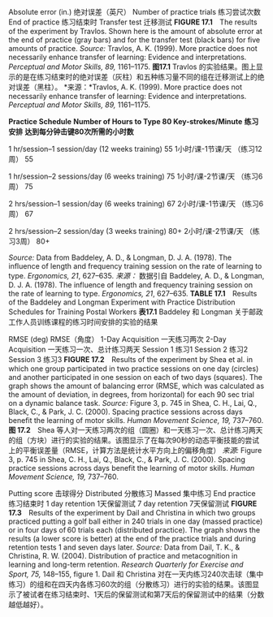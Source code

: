 Absolute error (in.) 绝对误差（英尺）
Number of practice trials 练习尝试次数
End of practice 练习结束时
Transfer test 迁移测试
**FIGURE 17.1** The results of the experiment by Travlos. Shown here is the amount of absolute error at the end of practice (gray bars) and for the transfer test (black bars) for five amounts of practice. 
*Source:* Travlos, A. K. (1999). More practice does not necessarily enhance transfer of learning: Evidence and interpretations. *Perceptual and Motor Skills, 89,* 1161–1175.
**图17.1** Travlos 的实验结果。图上显示的是在练习结束时的绝对误差（灰柱）和五种练习量不同的组在迁移测试上的绝对误差（黑柱）。
*来源：*Travlos, A. K. (1999). More practice does not necessarily enhance transfer of learning: Evidence and interpretations. *Perceptual and Motor Skills, 89,* 1161–1175.

**Practice Schedule**
**Number of Hours to Type 80 Key-strokes/Minute**
**练习安排**
**达到每分钟击键80次所需的小时数**

1 hr/session–1 session/day 
(12 weeks training)	55
1小时/课-1节课/天
（练习12周） 55

1 hr/session–2 sessions/day 
(6 weeks training)	75
1小时/课-2节课/天
（练习6周） 75

2 hrs/session–1 session/day 
(6 weeks training)	67
2小时/课-1节课/天
（练习6周） 67

2 hrs/session–2 session/day 
(3 weeks training)	80+
2小时/课-2节课/天
（练习3周） 80+

*Source:* Data from Baddeley, A. D., & Longman, D. J. A. (1978). The influence of length and frequency training session on the rate of learning to type. *Ergonomics, 21*, 627–635.
*来源：* 数据引自 Baddeley, A. D., & Longman, D. J. A. (1978). The influence of length and frequency training session on the rate of learning to type. *Ergonomics, 21*, 627–635.
**TABLE 17.1** Results of the Baddeley and Longman Experiment with Practice Distribution Schedules for Training Postal Workers
**表17.1** Baddeley 和 Longman 关于邮政工作人员训练课程的练习时间安排的实验的结果

RMSE (deg) RMSE（角度）
1-Day Acquisition 一天练习两次
2-Day Acquisition 一天练习一次、总计练习两天
Session 1 练习1
Session 2 练习2
Session 3 练习3
**FIGURE 17.2** Results of the experiment by Shea et al. in which one group participated in two practice sessions on one day (circles) and another participated in one session on each of two days (squares). The graph shows the amount of balancing error (RMSE, which was calculated as the amount of deviation, in degrees, from horizontal) for each 90 sec trial on a dynamic balance task. *Source:* Figure 3, p. 745 in Shea, C. H., Lai, Q., Black, C., & Park, J. C. (2000). Spacing practice sessions across days benefit the learning of motor skills. *Human Movement Science, 19,* 737–760. 
**图 17.2** Shea 等人对一天练习两次的组（圆圈）和一天练习一次、总计练习两天的组（方块）进行的实验的结果。该图显示了在每次90秒的动态平衡技能的尝试上的平衡误差量（RMSE，计算方法是统计水平方向上的偏移角度）  *来源:* Figure 3, p. 745 in Shea, C. H., Lai, Q., Black, C., & Park, J. C. (2000). Spacing practice sessions across days benefit the learning of motor skills. *Human Movement Science, 19,* 737–760. 

Putting score 击球得分
Distributed 分散练习
Massed 集中练习
End practice 练习结束时
1 day retention 1天保留测试
7 day retention 7天保留测试
**FIGURE 17.3** Results of the experiment by Dail and Christina in which two groups practiced putting a golf ball either in 240 trials in one day (massed practice) or in four days of 60 trials each (distributed practice). The graph shows the results (a lower score is better) at the end of the practice trials and during retention tests 1 and seven days later. *Source:* Data from Dail, T. K., & Christina, R. W. (2004). Distribution of practice and metacognition in learning and long-term retention. *Research Quarterly for Exercise and Sport, 75,* 148–155, figure 1.
Dail 和 Christina 对在一天内练习240次击球（集中练习）的组和在四天内各练习60次的组（分散练习）进行的实验的结果。该图显示了被试者在练习结束时、1天后的保留测试和第7天后的保留测试中的结果（分数越低越好）。